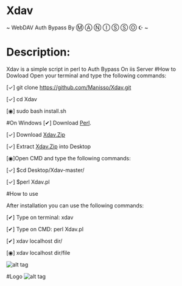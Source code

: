 # Xdav
~ WebDAV Auth Bypass By Ⓜ Ⓐ Ⓝ Ⓘ Ⓢ Ⓢ Ⓞ  ☪ ~
# Description:
Xdav is a simple script in perl to Auth Bypass On iis Server
#How to Dowload
Open your terminal and type the following commands:

[✓] git clone https://github.com/Manisso/Xdav.git

[✓] cd Xdav

[◉] sudo bash install.sh

#On Windows 
[✔] Download [Perl](http://www.activestate.com/activeperl/downloads).

[✓] Download [Xdav.Zip](https://github.com/Manisso/Xdav/archive/master.zip)

[✓] Extract [Xdav.Zip](https://github.com/Manisso/Xdav/archive/master.zip) into Desktop

[◉]Open CMD and type the following commands:

[✓] $cd Desktop/Xdav-master/

[✓] $perl Xdav.pl <Host> <Path>



#How to use

 After installation you can use the following commands:

[✔] Type on terminal: xdav <Host> <Path>

[✔] Type on CMD: perl Xdav.pl <Host> <Path>

[✔] xdav localhost dir/

[◉] xdav localhost dir/file


![alt tag](http://img11.hostingpics.net/pics/749495Screenshot161583161015872016CET111226.png)

#Logo
![alt tag](https://media.giphy.com/media/3o72Fi2tOJRVTbApd6/giphy.gif)
